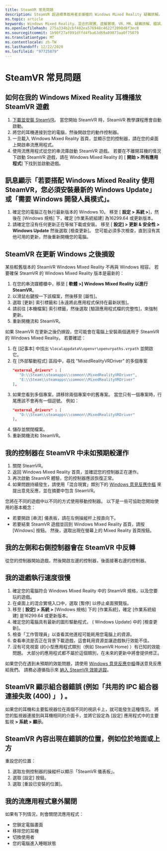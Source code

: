 ```yaml
---
title: SteamVR 常見問題
description: SteamVR 超過標準取用者支援檔的 Windows Mixed Reality 疑難排解。
ms.topic: article
keywords: Windows Mixed Reality、混合的現實、虛擬實境、VR、MR、疑難排解、錯誤、協助、支援、SteamVR
ms.openlocfilehash: 275a334b2cbf402ea576948c4622f2098d8f3ec0
ms.sourcegitcommit: 1b90f27af091dffd4fba63d69a89873aa0f75079
ms.translationtype: MT
ms.contentlocale: zh-TW
ms.lasthandoff: 12/22/2020
ms.locfileid: "97725879"
---
```

# <a name="steamvr-faqs"></a>SteamVR 常見問題

## <a name="how-can-i-play-steamvr-games-in-my-windows-mixed-reality-headset"></a>如何在我的 Windows Mixed Reality 耳機播放 SteamVR 遊戲

1. [下載並安裝 SteamVR](https://steamcdn-a.akamaihd.net/client/installer/SteamWindowsMRInstaller.exe)。 當您開始 SteamVR 時，SteamVR 教學課程應會自動啟動。
2. 將您的耳機連接到您的電腦，然後開啟您的動作控制器。
3. 一旦載入 Windows Mixed Reality 首頁，並顯示您的控制器，請在您的桌面上開啟串流應用程式。
4. 使用流應用程式從您的串流庫啟動 SteamVR 遊戲。 若要在不離開耳機的情況下啟動 SteamVR 遊戲，請在 Windows Mixed Reality 的 [ **開始 > 所有應用程式**] 下找到並啟動遊戲。

## <a name="a-message-says-to-use-steamvr-with-windows-mixed-reality-you-need-to-install-the-latest-windows-update-or-windows-developer-mode-required"></a>訊息顯示「若要搭配 Windows Mixed Reality 使用 SteamVR，您必須安裝最新的 Windows Update」或「需要 Windows 開發人員模式」。

1. 確定您的電腦正在執行最新版本的 Windows 10。 移至 [ **設定 > 系統 >**]，然後在 [Windows 規格] 下，確定 [作業系統組建] 為16299.64 或更新版本。
2. 請確定您沒有任何更新正在等候下載或安裝。 移至 [ **設定] > 更新 & 安全性 > Windows Update** 然後選取 [檢查更新]。 您可能必須多次檢查，直到沒有其他可用的更新，然後重新開機您的電腦。

## <a name="steamvr-is-crashing-after-updating-windows"></a>SteamVR 在更新 Windows 之後損毀

某些較舊版本的 SteamVR Windows Mixed Reality 不再與 Windows 相容。 若要確保 SteamVR 的 Windows Mixed Reality 版本是最新的：

1. 在您的串流媒體櫃中，移至 [ **軟體 >] Windows Mixed Reality 以進行 SteamVR**。
2. 以滑鼠右鍵按一下該檔案，然後移至 [屬性]。
3. 選取 [更新] 索引標籤和 [永遠將此應用程式保持在最新狀態]。
4. 請前往 [本機檔案] 索引標籤，然後選取 [驗證應用程式檔的完整性]，來強制更新。
5. 重新開機流和 SteamVR。

如果 SteamVR 在更新之後仍損毀，您可能會在電腦上安裝兩個適用于 SteamVR 的 Windows Mixed Reality。 若要確認：

1. 在 [記事本] 中找出 ```%localappdata%\openvr\openvrpaths.vrpath``` 並開啟它。
2. 在 [外部驅動程式] 區段中，尋找 "MixedRealityVRDriver" 的多個專案
   ```json
   "external_drivers" : [
      "D:\\Steam\\steamapps\\common\\MixedRealityVRDriver",
      "E:\\Steam\\steamapps\\common\\MixedRealityVRDriver"
   ],
   ```
3. 如果您看到多個專案，請移除兩個專案中的舊專案。 當您只有一個專案時，行尾應該不會再有一個逗號。 例如：
   ```json
   "external_drivers" : [
      "D:\\Steam\\steamapps\\common\\MixedRealityVRDriver"
   ],
   ```
4. 儲存並關閉檔案。
5. 重新開機流和 SteamVR。

## <a name="my-controllers-arent-working-as-expected-in-steamvr"></a>我的控制器在 SteamVR 中未如預期般運作

1. 關閉 SteamVR。
2. 返回 Windows Mixed Reality 首頁，並確認您的控制器正在運作。
3. 再次啟動 SteamVR 體驗，您的控制器應該恢復正常。
4. 如果問題持續發生，請使用「混合現實」類別下的 [Windows 意見反應中樞](https://support.microsoft.com/en-us/help/4021566/windows-10-send-feedback-to-microsoft-with-feedback-hub-app) 來提出意見反應，並在摘要中包含 SteamVR。

您將在不同的遊戲中以不同的方式使用移動控制器。 以下是一些可協助您開始使用的基本概念：
* 若要開啟 [串流] 儀表板，請在左側操縱杆上按直向下。
* 若要結束 SteamVR 遊戲並回到 Windows Mixed Reality 首頁，請按 [Windows] 按鈕。 然後，選取出現在螢幕上的 Mixed Reality 首頁按鈕。

## <a name="my-left-and-right-controllers-are-reversed-in-steamvr"></a>我的左側和右側控制器會在 SteamVR 中反轉

從您的控制器開始遊戲，然後開啟左邊的控制器，後面接著右邊的控制器。

## <a name="my-games-are-running-slowly"></a>我的遊戲執行速度很慢

1. 確定您的電腦符合 Windows Mixed Reality 中的 SteamVR 規格，以及您要玩的遊戲。
2. 在桌面上的混合實境入口中，選取 [暫停] 以停止桌面預覽版。
3. 移至 [ **設定] > 系統 >** [Windows 規格] 下的 [作業系統]，確定 [作業系統組建] 是16299.64 或更新版本。
4. 確定您的電腦具有最新的圖形驅動程式， ( Windows Update) 中的 [檢查更新]。
5. 檢查「工作管理員」以查看其他進程可能耗用您電腦上的資源。
6. 查看串流是否正在背景下載遊戲，這會耗用資源並讓遊戲執行效能不佳。
7. 沒有可見視窗 (的小型應用程式類別（例如 SteamVR Home) ）有已知的效能問題。 大部分的應用程式都不屬於這個類別，在未來的更新中將會提供修正。

如果您仍在遇到未預期的效能問題，請使用 [Windows 意見反應中樞](https://support.microsoft.com/en-us/help/4021566/windows-10-send-feedback-to-microsoft-with-feedback-hub-app)傳送意見反應給我們。 請務必遵循指示來 [納入 SteamVR 效能追蹤](using-steamvr-with-windows-mixed-reality.md#sharing-feedback-on-steamvr)。

## <a name="steamvr-is-showing-a-compositor-error-for-example-shared-ipc-compositor-connect-failed-400"></a>SteamVR 顯示組合器錯誤 (例如「共用的 IPC 組合器連接失敗 (400) 」 ) 。

如果您的耳機和主要監視器位在兩個不同的視訊卡上，就可能發生這種情況。 將您的監視器連接到與耳機相同的介面卡，並將它設定為 [設定] 應用程式中的主要監視 **> 系統 > 顯示**。

## <a name="steamvr-content-appears-in-the-wrong-place-like-beneath-the-floor-or-above-my-head"></a>SteamVR 內容出現在錯誤的位置，例如位於地面或上方

重設您的位置：

1. 選取左側控制器的操縱杆以顯示「SteamVR 儀表板」。
2. 選取 [設定] 按鈕。
3. 選取 [重設已安裝的位置]。

## <a name="my-steam-app-closed-unexpectedly"></a>我的流應用程式意外關閉

如果有下列情況，則會關閉流應用程式：

* 您鎖定電腦畫面
* 移除您的耳機
* 切換使用者
* 您的電腦進入睡眠狀態
